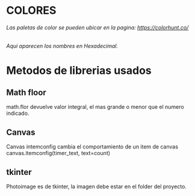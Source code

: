 # COLORES 
###### Las paletas de color se pueden ubicar en la pagina: https://colorhunt.co/
###### Aqui aparecen los nombres en Hexadecimal. 

# Metodos de librerias usados

## Math floor
math.flor devuelve valor integral, el mas grande o menor que el numero indicado. 

## Canvas

Canvas intemconfig cambia el comportamiento de un item de canvas
canvas.itemconfig(timer_text, text=count)

## tkinter

Photoimage es de tkinter, la imagen debe estar en el folder del proyecto.





